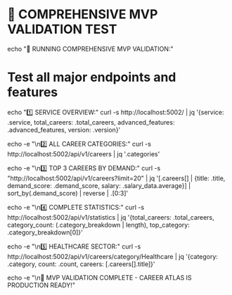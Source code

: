 # 🧪 COMPREHENSIVE MVP VALIDATION TEST
echo "🧪 RUNNING COMPREHENSIVE MVP VALIDATION:"

# Test all major endpoints and features
echo "1️⃣ SERVICE OVERVIEW:"
curl -s http://localhost:5002/ | jq '{service: .service, total_careers: .total_careers, advanced_features: .advanced_features, version: .version}'

echo -e "\n2️⃣ ALL CAREER CATEGORIES:"
curl -s http://localhost:5002/api/v1/careers | jq '.categories'

echo -e "\n3️⃣ TOP 3 CAREERS BY DEMAND:"
curl -s "http://localhost:5002/api/v1/careers?limit=20" | jq '[.careers[] | {title: .title, demand_score: .demand_score, salary: .salary_data.average}] | sort_by(.demand_score) | reverse | .[0:3]'

echo -e "\n4️⃣ COMPLETE STATISTICS:"
curl -s http://localhost:5002/api/v1/statistics | jq '{total_careers: .total_careers, category_count: (.category_breakdown | length), top_category: .category_breakdown[0]}'

echo -e "\n5️⃣ HEALTHCARE SECTOR:"
curl -s http://localhost:5002/api/v1/careers/category/Healthcare | jq '{category: .category, count: .count, careers: [.careers[].title]}'

echo -e "\n🎉 MVP VALIDATION COMPLETE - CAREER ATLAS IS PRODUCTION READY!"

